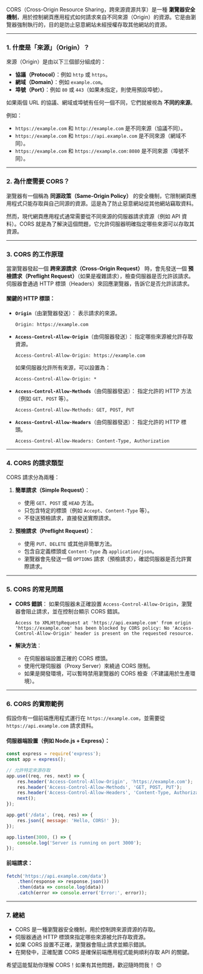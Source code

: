 CORS（Cross-Origin Resource Sharing，跨來源資源共享）是一種 **瀏覽器安全機制**，用於控制網頁應用程式如何請求來自不同來源（Origin）的資源。它是由瀏覽器強制執行的，目的是防止惡意網站未經授權存取其他網站的資源。

---

### 1. **什麼是「來源」（Origin）？**
來源（Origin）是由以下三個部分組成的：
- **協議（Protocol）**：例如 `http` 或 `https`。
- **網域（Domain）**：例如 `example.com`。
- **埠號（Port）**：例如 `80` 或 `443`（如果未指定，則使用預設埠號）。

如果兩個 URL 的協議、網域或埠號有任何一個不同，它們就被視為 **不同的來源**。

例如：
- `https://example.com` 和 `http://example.com` 是不同來源（協議不同）。
- `https://example.com` 和 `https://api.example.com` 是不同來源（網域不同）。
- `https://example.com` 和 `https://example.com:8080` 是不同來源（埠號不同）。

---

### 2. **為什麼需要 CORS？**
瀏覽器有一個稱為 **同源政策（Same-Origin Policy）** 的安全機制，它限制網頁應用程式只能存取與自己同源的資源。這是為了防止惡意網站從其他網站竊取資料。

然而，現代網頁應用程式通常需要從不同來源的伺服器請求資源（例如 API 資料）。CORS 就是為了解決這個問題，它允許伺服器明確指定哪些來源可以存取其資源。

---

### 3. **CORS 的工作原理**
當瀏覽器發起一個 **跨來源請求（Cross-Origin Request）** 時，會先發送一個 **預檢請求（Preflight Request）**（如果是複雜請求），檢查伺服器是否允許該請求。伺服器會通過 HTTP 標頭（Headers）來回應瀏覽器，告訴它是否允許該請求。

#### 關鍵的 HTTP 標頭：
- **`Origin`**（由瀏覽器發送）：
  表示請求的來源。
  ```
  Origin: https://example.com
  ```

- **`Access-Control-Allow-Origin`**（由伺服器發送）：
  指定哪些來源被允許存取資源。
  ```
  Access-Control-Allow-Origin: https://example.com
  ```
  如果伺服器允許所有來源，可以設置為：
  ```
  Access-Control-Allow-Origin: *
  ```

- **`Access-Control-Allow-Methods`**（由伺服器發送）：
  指定允許的 HTTP 方法（例如 `GET`、`POST` 等）。
  ```
  Access-Control-Allow-Methods: GET, POST, PUT
  ```

- **`Access-Control-Allow-Headers`**（由伺服器發送）：
  指定允許的 HTTP 標頭。
  ```
  Access-Control-Allow-Headers: Content-Type, Authorization
  ```

---

### 4. **CORS 的請求類型**
CORS 請求分為兩種：
1. **簡單請求（Simple Request）**：
   - 使用 `GET`、`POST` 或 `HEAD` 方法。
   - 只包含特定的標頭（例如 `Accept`、`Content-Type` 等）。
   - 不發送預檢請求，直接發送實際請求。

2. **預檢請求（Preflight Request）**：
   - 使用 `PUT`、`DELETE` 或其他非簡單方法。
   - 包含自定義標頭或 `Content-Type` 為 `application/json`。
   - 瀏覽器會先發送一個 `OPTIONS` 請求（預檢請求），確認伺服器是否允許實際請求。

---

### 5. **CORS 的常見問題**
- **CORS 錯誤**：
  如果伺服器未正確設置 `Access-Control-Allow-Origin`，瀏覽器會阻止請求，並在控制台顯示 CORS 錯誤。
  ```
  Access to XMLHttpRequest at 'https://api.example.com' from origin 'https://example.com' has been blocked by CORS policy: No 'Access-Control-Allow-Origin' header is present on the requested resource.
  ```

- **解決方法**：
  - 在伺服器端設置正確的 CORS 標頭。
  - 使用代理伺服器（Proxy Server）來繞過 CORS 限制。
  - 如果是開發環境，可以暫時禁用瀏覽器的 CORS 檢查（不建議用於生產環境）。

---

### 6. **CORS 的實際範例**
假設你有一個前端應用程式運行在 `https://example.com`，並需要從 `https://api.example.com` 請求資料。

#### 伺服器端設置（例如 Node.js + Express）：
```javascript
const express = require('express');
const app = express();

// 允許特定來源存取
app.use((req, res, next) => {
    res.header('Access-Control-Allow-Origin', 'https://example.com');
    res.header('Access-Control-Allow-Methods', 'GET, POST, PUT');
    res.header('Access-Control-Allow-Headers', 'Content-Type, Authorization');
    next();
});

app.get('/data', (req, res) => {
    res.json({ message: 'Hello, CORS!' });
});

app.listen(3000, () => {
    console.log('Server is running on port 3000');
});
```

#### 前端請求：
```javascript
fetch('https://api.example.com/data')
    .then(response => response.json())
    .then(data => console.log(data))
    .catch(error => console.error('Error:', error));
```

---

### 7. **總結**
- CORS 是一種瀏覽器安全機制，用於控制跨來源資源的存取。
- 伺服器通過 HTTP 標頭來指定哪些來源被允許存取資源。
- 如果 CORS 設置不正確，瀏覽器會阻止請求並顯示錯誤。
- 在開發中，正確配置 CORS 是確保前端應用程式能夠順利存取 API 的關鍵。

希望這能幫助你理解 CORS！如果有其他問題，歡迎隨時問我！ 😊